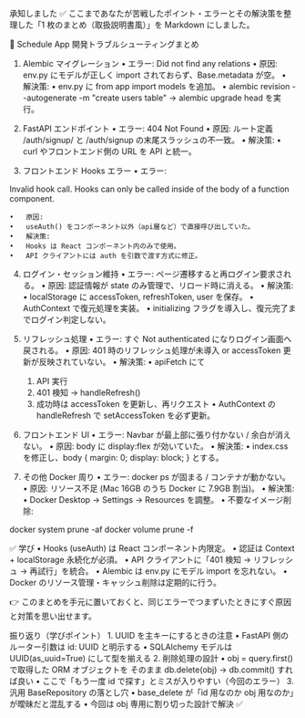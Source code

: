 承知しました ✅
ここまであなたが苦戦したポイント・エラーとその解決策を整理した「1 枚のまとめ（取扱説明書風）」を Markdown にしました。

🚀 Schedule App 開発トラブルシューティングまとめ

1. Alembic マイグレーション
   • エラー: Did not find any relations
   • 原因: env.py にモデルが正しく import されておらず、Base.metadata が空。
   • 解決策:
   • env.py に from app import models を追加。
   • alembic revision --autogenerate -m "create users table" → alembic upgrade head を実行。

2. FastAPI エンドポイント
   • エラー: 404 Not Found
   • 原因: ルート定義 /auth/signup/ と /auth/signup の末尾スラッシュの不一致。
   • 解決策:
   • curl やフロントエンド側の URL を API と統一。

3. フロントエンド Hooks エラー
   • エラー:

Invalid hook call. Hooks can only be called inside of the body of a function component.

    •	原因:
    •	useAuth() をコンポーネント以外（api層など）で直接呼び出していた。
    •	解決策:
    •	Hooks は React コンポーネント内のみで使用。
    •	API クライアントには auth を引数で渡す方式に修正。

4. ログイン・セッション維持
   • エラー: ページ遷移すると再ログイン要求される。
   • 原因: 認証情報が state のみ管理で、リロード時に消える。
   • 解決策:
   • localStorage に accessToken, refreshToken, user を保存。
   • AuthContext で復元処理を実装。
   • initializing フラグを導入し、復元完了までログイン判定しない。

5. リフレッシュ処理
   • エラー: すぐ Not authenticated になりログイン画面へ戻される。
   • 原因: 401 時のリフレッシュ処理が未導入 or accessToken 更新が反映されていない。
   • 解決策:
   • apiFetch にて

   1. API 実行
   2. 401 検知 → handleRefresh()
   3. 成功時は accessToken を更新し、再リクエスト
      • AuthContext の handleRefresh で setAccessToken を必ず更新。

6. フロントエンド UI
   • エラー: Navbar が最上部に張り付かない / 余白が消えない。
   • 原因: body に display:flex が効いていた。
   • 解決策:
   • index.css を修正し、body { margin: 0; display: block; } とする。

7. その他 Docker 周り
   • エラー: docker ps が固まる / コンテナが動かない。
   • 原因: リソース不足 (Mac 16GB のうち Docker に 7.9GB 割当)。
   • 解決策:
   • Docker Desktop → Settings → Resources を調整。
   • 不要なイメージ削除:

docker system prune -af
docker volume prune -f

✅ 学び
• Hooks (useAuth) は React コンポーネント内限定。
• 認証は Context + localStorage 永続化が必須。
• API クライアントに「401 検知 → リフレッシュ → 再試行」を統合。
• Alembic は env.py にモデル import を忘れない。
• Docker のリソース管理・キャッシュ削除は定期的に行う。

👉 このまとめを手元に置いておくと、同じエラーでつまずいたときにすぐ原因と対策を思い出せます。

振り返り（学びポイント） 1. UUID を主キーにするときの注意
• FastAPI 側のルーター引数は id: UUID と明示する
• SQLAlchemy モデルは UUID(as_uuid=True) にして型を揃える 2. 削除処理の設計
• obj = query.first() で取得した ORM オブジェクトを
そのまま db.delete(obj) → db.commit() すれば良い
• ここで「もう一度 id で探す」とミスが入りやすい（今回のエラー） 3. 汎用 BaseRepository の落とし穴
• base_delete が「id 用なのか obj 用なのか」が曖昧だと混乱する
• 今回は obj 専用に割り切った設計で解決 ✅
